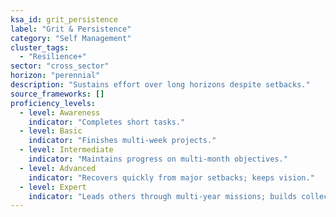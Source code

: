 ```yaml
---
ksa_id: grit_persistence
label: "Grit & Persistence"
category: "Self Management"
cluster_tags:
  - "Resilience+"
sector: "cross_sector"
horizon: "perennial"
description: "Sustains effort over long horizons despite setbacks."
source_frameworks: []
proficiency_levels:
  - level: Awareness
    indicator: "Completes short tasks."
  - level: Basic
    indicator: "Finishes multi‑week projects."
  - level: Intermediate
    indicator: "Maintains progress on multi‑month objectives."
  - level: Advanced
    indicator: "Recovers quickly from major setbacks; keeps vision."
  - level: Expert
    indicator: "Leads others through multi‑year missions; builds collective perseverance."
---
```

